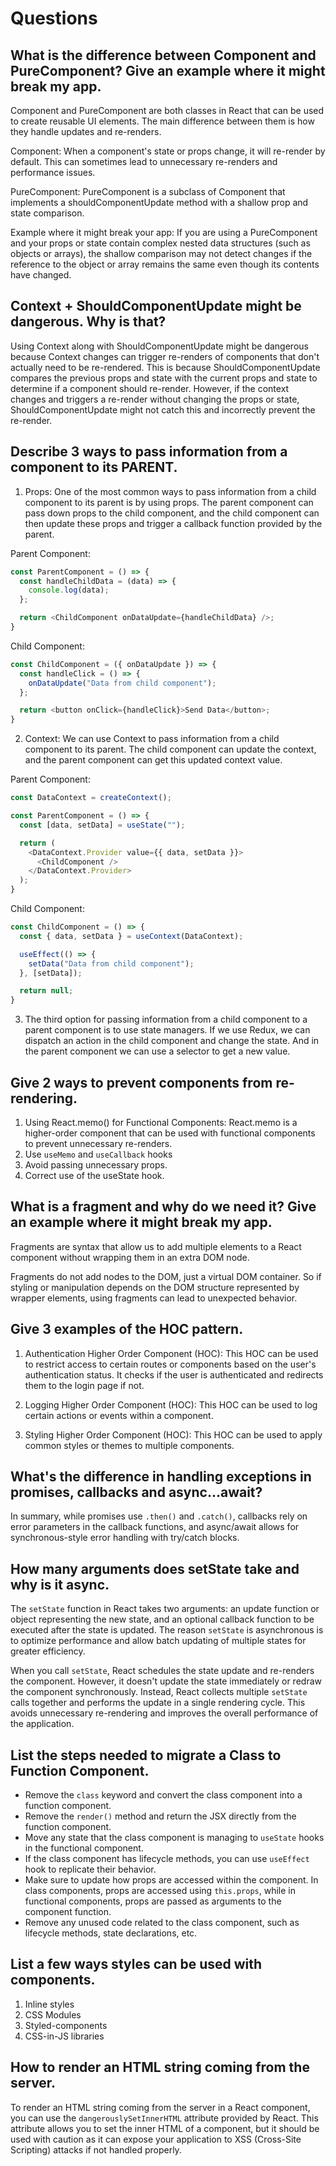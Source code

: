# Questions

## What is the difference between Component and PureComponent? Give an example where it might break my app.

Component and PureComponent are both classes in React that can be used to create reusable UI elements. The main difference between them is how they handle updates and re-renders.

Component: When a component's state or props change, it will re-render by default. This can sometimes lead to unnecessary re-renders and performance issues.

PureComponent: PureComponent is a subclass of Component that implements a shouldComponentUpdate method with a shallow prop and state comparison.

Example where it might break your app:
If you are using a PureComponent and your props or state contain complex nested data structures (such as objects or arrays), the shallow comparison may not detect changes if the reference to the object or array remains the same even though its contents have changed.

## Context + ShouldComponentUpdate might be dangerous. Why is that?

Using Context along with ShouldComponentUpdate might be dangerous because Context changes can trigger re-renders of components that don't actually need to be re-rendered. This is because ShouldComponentUpdate compares the previous props and state with the current props and state to determine if a component should re-render. However, if the context changes and triggers a re-render without changing the props or state, ShouldComponentUpdate might not catch this and incorrectly prevent the re-render.

## Describe 3 ways to pass information from a component to its PARENT.

1. Props: One of the most common ways to pass information from a child component to its parent is by using props. The parent component can pass down props to the child component, and the child component can then update these props and trigger a callback function provided by the parent.
    
Parent Component:

```js
const ParentComponent = () => {
  const handleChildData = (data) => {
    console.log(data);
  };

  return <ChildComponent onDataUpdate={handleChildData} />;
}
```

Child Component:

```js
const ChildComponent = ({ onDataUpdate }) => {
  const handleClick = () => {
    onDataUpdate("Data from child component");
  };

  return <button onClick={handleClick}>Send Data</button>;
}
```

2. Context: We can use Context to pass information from a child component to its parent. The child component can update the context, and the parent component can get this updated context value.

Parent Component:

```js
const DataContext = createContext();

const ParentComponent = () => {
  const [data, setData] = useState("");

  return (
    <DataContext.Provider value={{ data, setData }}>
      <ChildComponent />
    </DataContext.Provider>
  );
}
```

Child Component:

```js
const ChildComponent = () => {
  const { data, setData } = useContext(DataContext);

  useEffect(() => {
    setData("Data from child component");
  }, [setData]);

  return null;
}
```

3. The third option for passing information from a child component to a parent component is to use state managers. If we use Redux, we can dispatch an action in the child component and change the state. And in the parent component we can use a selector to get a new value. 

## Give 2 ways to prevent components from re-rendering.

1. Using React.memo() for Functional Components: React.memo is a higher-order component that can be used with functional components to prevent unnecessary re-renders.
2. Use `useMemo` and `useCallback` hooks
3. Avoid passing unnecessary props. 
4. Correct use of the useState hook. 

## What is a fragment and why do we need it? Give an example where it might break my app.

Fragments are syntax that allow us to add multiple elements to a React component without wrapping them in an extra DOM node.

Fragments do not add nodes to the DOM, just a virtual DOM container. So if styling or manipulation depends on the DOM structure represented by wrapper elements, using fragments can lead to unexpected behavior.

## Give 3 examples of the HOC pattern.

1. Authentication Higher Order Component (HOC): This HOC can be used to restrict access to certain routes or components based on the user's authentication status. It checks if the user is authenticated and redirects them to the login page if not.

2. Logging Higher Order Component (HOC): This HOC can be used to log certain actions or events within a component.

3. Styling Higher Order Component (HOC): This HOC can be used to apply common styles or themes to multiple components. 

## What's the difference in handling exceptions in promises, callbacks and async...await?

In summary, while promises use `.then()` and `.catch()`, callbacks rely on error parameters in the callback functions, and async/await allows for synchronous-style error handling with try/catch blocks. 

## How many arguments does setState take and why is it async.

The `setState` function in React takes two arguments: an update function or object representing the new state, and an optional callback function to be executed after the state is updated. The reason `setState` is asynchronous is to optimize performance and allow batch updating of multiple states for greater efficiency.

When you call `setState`, React schedules the state update and re-renders the component. However, it doesn't update the state immediately or redraw the component synchronously. Instead, React collects multiple `setState` calls together and performs the update in a single rendering cycle. This avoids unnecessary re-rendering and improves the overall performance of the application.

## List the steps needed to migrate a Class to Function Component.

- Remove the `class` keyword and convert the class component into a function component.
- Remove the `render()` method and return the JSX directly from the function component.
- Move any state that the class component is managing to `useState` hooks in the functional component.
- If the class component has lifecycle methods, you can use `useEffect` hook to replicate their behavior.
- Make sure to update how props are accessed within the component. In class components, props are accessed using `this.props`, while in functional components, props are passed as arguments to the component function. 
- Remove any unused code related to the class component, such as lifecycle methods, state declarations, etc.

## List a few ways styles can be used with components.

1. Inline styles
2. CSS Modules
3. Styled-components
4. CSS-in-JS libraries

## How to render an HTML string coming from the server.

To render an HTML string coming from the server in a React component, you can use the `dangerouslySetInnerHTML` attribute provided by React. This attribute allows you to set the inner HTML of a component, but it should be used with caution as it can expose your application to XSS (Cross-Site Scripting) attacks if not handled properly.

